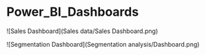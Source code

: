 # Power_BI_Dashboards


![Sales Dashboard](Sales data/Sales Dashboard.png)

![Segmentation Dashboard](Segmentation analysis/Dashboard.png)
